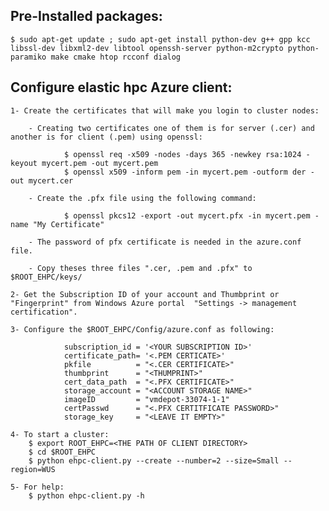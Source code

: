 Pre-Installed packages:
------------------------

	$ sudo apt-get update ; sudo apt-get install python-dev g++ gpp kcc libssl-dev libxml2-dev libtool openssh-server python-m2crypto python-paramiko make cmake htop rcconf dialog

Configure elastic hpc Azure client:
-----------------------------------

	1- Create the certificates that will make you login to cluster nodes: 
		
		- Creating two certificates one of them is for server (.cer) and another is for client (.pem) using openssl:
		
				$ openssl req -x509 -nodes -days 365 -newkey rsa:1024 -keyout mycert.pem -out mycert.pem
				$ openssl x509 -inform pem -in mycert.pem -outform der -out mycert.cer
		
		- Create the .pfx file using the following command:
		
				$ openssl pkcs12 -export -out mycert.pfx -in mycert.pem -name "My Certificate"
		
		- The password of pfx certificate is needed in the azure.conf file.
		
		- Copy theses three files ".cer, .pem and .pfx" to $ROOT_EHPC/keys/

	2- Get the Subscription ID of your account and Thumbprint or "Fingerprint" from Windows Azure portal  "Settings -> management certification".

	3- Configure the $ROOT_EHPC/Config/azure.conf as following:

				subscription_id = '<YOUR SUBSCRIPTION ID>'
				certificate_path= '<.PEM CERTICATE>'
				pkfile 			= "<.CER CERTIFICATE>"
				thumbprint 		= "<THUMPRINT>"
				cert_data_path 	= "<.PFX CERTIFICATE>"
				storage_account = "<ACCOUNT STORAGE NAME>"
				imageID			= "vmdepot-33074-1-1"
				certPasswd		= "<.PFX CERTITFICATE PASSWORD>"
				storage_key		= "<LEAVE IT EMPTY>"

	4- To start a cluster:
		$ export ROOT_EHPC=<THE PATH OF CLIENT DIRECTORY>
		$ cd $ROOT_EHPC
		$ python ehpc-client.py --create --number=2 --size=Small --region=WUS
	
	5- For help:
		$ python ehpc-client.py -h
